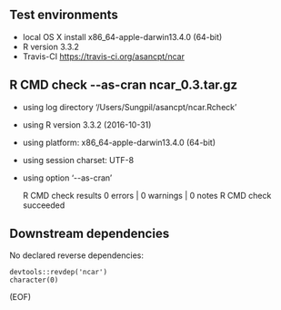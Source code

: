 ## Test environments

* local OS X install x86_64-apple-darwin13.4.0 (64-bit)
* R version 3.3.2
* Travis-CI <https://travis-ci.org/asancpt/ncar>

## R CMD check --as-cran ncar_0.3.tar.gz 

* using log directory ‘/Users/Sungpil/asancpt/ncar.Rcheck’
* using R version 3.3.2 (2016-10-31)
* using platform: x86_64-apple-darwin13.4.0 (64-bit)
* using session charset: UTF-8
* using option ‘--as-cran’

    R CMD check results
    0 errors | 0 warnings | 0 notes
    R CMD check succeeded

## Downstream dependencies

No declared reverse dependencies:

    devtools::revdep('ncar')
    character(0)

(EOF)
